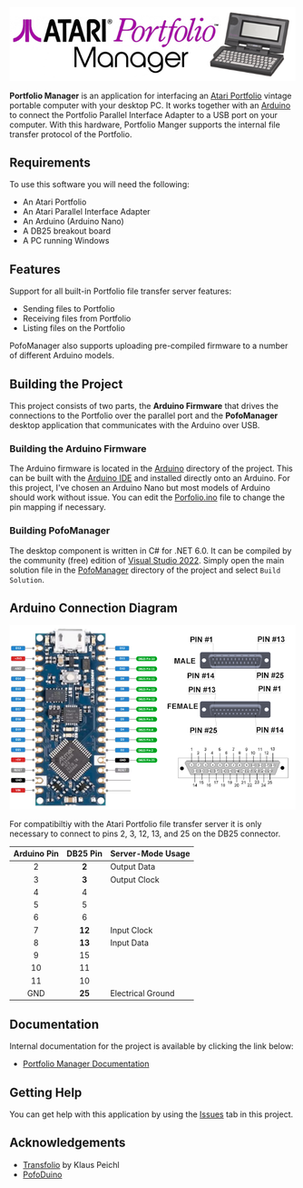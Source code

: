 ![](docs/images/PofoManagerBanner.png)

**Portfolio Manager** is an application for interfacing an [Atari Portfolio](https://en.wikipedia.org/wiki/Atari_Portfolio) vintage portable computer with your desktop PC.  It works together with an [Arduino](https://store.arduino.cc/pages/nano-family) to connect the Portfolio Parallel Interface Adapter to a USB port on your computer.  With this hardware, Portfolio Manger supports the internal file transfer protocol of the Portfolio.

## Requirements

To use this software you will need the following:

* An Atari Portfolio
* An Atari Parallel Interface Adapter
* An Arduino (Arduino Nano)
* A DB25 breakout board
* A PC running Windows

## Features

Support for all built-in Portfolio file transfer server features:
* Sending files to Portfolio
* Receiving files from Portfolio
* Listing files on the Portfolio

PofoManager also supports uploading pre-compiled firmware to a number of different Arduino models.

## Building the Project

This project consists of two parts, the **Arduino Firmware** that drives the connections to the Portfolio over the parallel port and the **PofoManager** desktop application that communicates with the Arduino over USB. 

### Building the Arduino Firmware

The Arduino firmware is located in the [Arduino](https://github.com/codaris/PofoManager/tree/main/Arduino) directory of the project.  This can be built with the [Arduino IDE](https://www.arduino.cc/en/software) and installed directly onto an Arduino.  For this project, I've chosen an Arduino Nano but most models of Arduino should work without issue.  You can edit the [Porfolio.ino](https://github.com/codaris/PofoManager/blob/main/Arduino/Portfolio.ino) file to change the pin mapping if necessary.

### Building PofoManager

The desktop component is written in C# for .NET 6.0.  It can be compiled by the community (free) edition of [Visual Studio 2022](https://visualstudio.microsoft.com/vs/community/).  Simply open the main solution file in the [PofoManager](https://github.com/codaris/PofoManager/tree/main/PofoManager) directory of the project and select `Build Solution`.

## Arduino Connection Diagram

![](docs/images/PofoMangerNanoConnect.png)

For compatibiltiy with the Atari Portfolio file transfer server it is only necessary to connect to pins 2, 3, 12, 13, and 25 on the DB25 connector.

| Arduino Pin | DB25 Pin | Server-Mode Usage |
|:-----------:|:--------:|-------------------|
|      2      |  **2**   | Output Data       |
|      3      |  **3**   | Output Clock      |
|      4      |    4     |                   |
|      5      |    5     |                   |
|      6      |    6     |                   |
|      7      |  **12**  | Input Clock       |
|      8      |  **13**  | Input Data        |
|      9      |    15    |                   |
|      10     |    11    |                   |
|      11     |    10    |                   |
|      GND    |  **25**  | Electrical Ground |

## Documentation

Internal documentation for the project is available by clicking the link below:

* [Portfolio Manager Documentation](https://codaris.github.io/PofoManager/)

## Getting Help

You can get help with this application by using the [Issues](https://github.com/codaris/PofoManager/issues) tab in this project.

## Acknowledgements

* [Transfolio](https://github.com/skudi/transfolio) by Klaus Peichl
* [PofoDuino](https://github.com/peterstark-code/PofoDuino_Lite) 